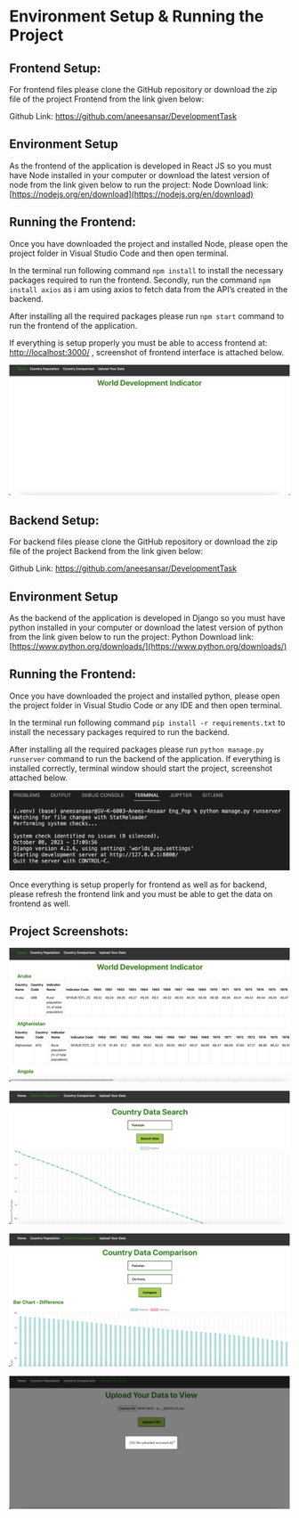 # Environment Setup & Running the Project

## Frontend Setup:

For frontend files please clone the GitHub repository or download the zip file of the project Frontend from the link given below:

Github Link: https://github.com/aneesansar/DevelopmentTask

## Environment Setup

As the frontend of the application is developed in React JS so you must have Node installed in your computer or download the latest version of node from the link given below to run the project:
Node Download link: [https://nodejs.org/en/download](https://nodejs.org/en/download)

## Running the Frontend:

Once you have downloaded the project and installed Node, please open the project folder in Visual Studio Code and then open terminal.

In the terminal run following command `npm install` to install the necessary packages required to run the frontend. Secondly, run the command `npm install axios` as i am using axios to fetch data from the API’s created in the backend.

After installing all the required packages please run `npm start` command to run the frontend of the application.

If everything is setup properly you must be able to access frontend at: [http://localhost:3000/](http://localhost:3000/) , screenshot of frontend interface is attached below.

![Screenshot 2023-10-08 at 19.04.46.png](Environment%20Setup%20&%20Running%20the%20Project%203c0f1164723348a58c0b464b0808f895/Screenshot_2023-10-08_at_19.04.46.png)

## Backend Setup:

For backend files please clone the GitHub repository or download the zip file of the project Backend from the link given below:

Github Link: https://github.com/aneesansar/DevelopmentTask

## Environment Setup

As the backend of the application is developed in Django so you must have python installed in your computer or download the latest version of python from the link given below to run the project:
Python Download link: [https://www.python.org/downloads/](https://www.python.org/downloads/)

## Running the Frontend:

Once you have downloaded the project and installed python, please open the project folder in Visual Studio Code or any IDE and then open terminal.

In the terminal run following command `pip install -r requirements.txt` to install the necessary packages required to run the backend.

After installing all the required packages please run `python manage.py runserver` command to run the backend of the application. If everything is installed correctly, terminal window should start the project, screenshot attached below.

![Screenshot 2023-10-08 at 19.11.00.png](Environment%20Setup%20&%20Running%20the%20Project%203c0f1164723348a58c0b464b0808f895/Screenshot_2023-10-08_at_19.11.00.png)

Once everything is setup properly for frontend as well as for backend, please refresh the frontend link and you must be able to get the data on frontend as well.

## Project Screenshots:

![Screenshot 2023-10-08 at 19.13.24.png](Environment%20Setup%20&%20Running%20the%20Project%203c0f1164723348a58c0b464b0808f895/Screenshot_2023-10-08_at_19.13.24.png)

![Screenshot 2023-10-08 at 19.14.19.png](Environment%20Setup%20&%20Running%20the%20Project%203c0f1164723348a58c0b464b0808f895/Screenshot_2023-10-08_at_19.14.19.png)

![Screenshot 2023-10-08 at 19.15.23.png](Environment%20Setup%20&%20Running%20the%20Project%203c0f1164723348a58c0b464b0808f895/Screenshot_2023-10-08_at_19.15.23.png)

![Screenshot 2023-10-08 at 19.16.04.png](Environment%20Setup%20&%20Running%20the%20Project%203c0f1164723348a58c0b464b0808f895/Screenshot_2023-10-08_at_19.16.04.png)